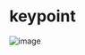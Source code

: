 # keypoint

![image](https://github.com/project-keypoint/keypoint/assets/113003481/003a2d14-6c83-4436-8b64-abfe5fc396c1)
